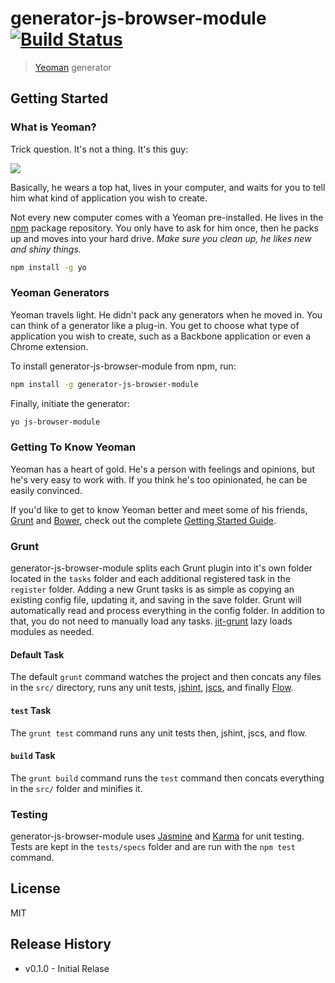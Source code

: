 # generator-js-browser-module [![Build Status](https://secure.travis-ci.org/isuttell/generator-js-browser-module.png?branch=master)](https://travis-ci.org/isuttell/generator-js-browser-module)

> [Yeoman](http://yeoman.io) generator


## Getting Started

### What is Yeoman?

Trick question. It's not a thing. It's this guy:

![](http://i.imgur.com/JHaAlBJ.png)

Basically, he wears a top hat, lives in your computer, and waits for you to tell him what kind of application you wish to create.

Not every new computer comes with a Yeoman pre-installed. He lives in the [npm](https://npmjs.org) package repository. You only have to ask for him once, then he packs up and moves into your hard drive. *Make sure you clean up, he likes new and shiny things.*

```bash
npm install -g yo
```

### Yeoman Generators

Yeoman travels light. He didn't pack any generators when he moved in. You can think of a generator like a plug-in. You get to choose what type of application you wish to create, such as a Backbone application or even a Chrome extension.

To install generator-js-browser-module from npm, run:

```bash
npm install -g generator-js-browser-module
```

Finally, initiate the generator:

```bash
yo js-browser-module
```

### Getting To Know Yeoman

Yeoman has a heart of gold. He's a person with feelings and opinions, but he's very easy to work with. If you think he's too opinionated, he can be easily convinced.

If you'd like to get to know Yeoman better and meet some of his friends, [Grunt](http://gruntjs.com) and [Bower](http://bower.io), check out the complete [Getting Started Guide](https://github.com/yeoman/yeoman/wiki/Getting-Started).


### Grunt

generator-js-browser-module splits each Grunt plugin into it's own folder located in the `tasks` folder and each additional registered task in the `register` folder. Adding a new Grunt tasks is as simple as copying an existing config file, updating it, and saving in the save folder. Grunt will automatically read and process everything in the config folder. In addition to that, you do not need to manually load any tasks. [jit-grunt](https://www.npmjs.com/package/jit-grunt) lazy loads modules as needed.

#### Default Task

The default `grunt` command watches the project and then concats any files in the `src/` directory, runs any unit tests, [jshint](https://github.com/gruntjs/grunt-contrib-jshint), [jscs](https://github.com/jscs-dev/grunt-jscs), and finally [Flow](https://github.com/isuttell/grunt-flow-type-check).

#### `test` Task

The `grunt test` command runs any unit tests then, jshint, jscs, and flow.

#### `build` Task

The `grunt build` command runs the `test` command then concats everything in the `src/` folder and minifies it.


### Testing

generator-js-browser-module uses [Jasmine](http://jasmine.github.io/) and [Karma](http://karma-runner.github.io/0.12/index.html) for unit testing. Tests are kept in the `tests/specs` folder and are run with the `npm test` command.

## License

MIT

## Release History
* v0.1.0 - Initial Relase
